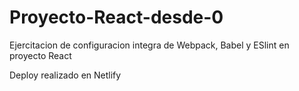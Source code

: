 # Proyecto-React-desde-0


Ejercitacion  de configuracion integra de Webpack, Babel y ESlint en proyecto React

Deploy realizado en Netlify


